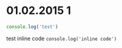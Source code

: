 01.02.2015 1
==========
````javascript
console.log('test')
````


test inline code ```console.log('inline code')```